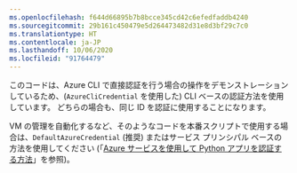 ```yaml
---
ms.openlocfilehash: f644d66895b7b8bcce345cd42c6efedfaddb4240
ms.sourcegitcommit: 29b161c450479e5d264473482d31e8d3bf29c7c0
ms.translationtype: HT
ms.contentlocale: ja-JP
ms.lasthandoff: 10/06/2020
ms.locfileid: "91764479"
---
```

このコードは、Azure CLI で直接認証を行う場合の操作をデモンストレーションしているため、(`AzureCliCredential` を使用した) CLI ベースの認証方法を使用しています。 どちらの場合も、同じ ID を認証に使用することになります。

VM の管理を自動化するなど、そのようなコードを本番スクリプトで使用する場合は、`DefaultAzureCredential` (推奨) またはサービス プリンシパル ベースの方法を使用してください (「[Azure サービスを使用して Python アプリを認証する方法](../azure-sdk-authenticate.md)」を参照)。
